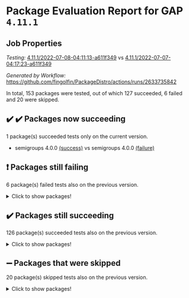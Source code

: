 # Package Evaluation Report for GAP `4.11.1`

## Job Properties

*Testing:* [4.11.1/2022-07-08-04:11:13-a611f349](https://github.com/fingolfin/PackageDistro/blob/data/reports/4.11.1/2022-07-08-04:11:13-a611f349) vs [4.11.1/2022-07-07-04:17:23-a611f349](https://github.com/fingolfin/PackageDistro/blob/data/reports/4.11.1/2022-07-07-04:17:23-a611f349)

*Generated by Workflow:* https://github.com/fingolfin/PackageDistro/actions/runs/2633735842

In total, 153 packages were tested, out of which 127 succeeded, 6 failed and 20 were skipped.

## :heavy_check_mark: :heavy_check_mark: Packages now succeeding

1 package(s) succeeded tests only on the current version.
- semigroups 4.0.0 [(success)](https://github.com/fingolfin/PackageDistro/runs/7245307192?check_suite_focus=true) vs semigroups 4.0.0 [(failure)](https://github.com/fingolfin/PackageDistro/runs/7226711098?check_suite_focus=true)

## :exclamation: Packages still failing

6 package(s) failed tests also on the previous version.
<details><summary>Click to show packages!</summary>

- fining 1.4.1 [(failure)](https://github.com/fingolfin/PackageDistro/runs/7245303686?check_suite_focus=true)
- francy 1.2.4 [(failure)](https://github.com/fingolfin/PackageDistro/runs/7245304067?check_suite_focus=true)
- hap 1.43 [(failure)](https://github.com/fingolfin/PackageDistro/runs/7245304690?check_suite_focus=true)
- normalizinterface 1.3.2 [(failure)](https://github.com/fingolfin/PackageDistro/runs/7245306191?check_suite_focus=true)
- packagemanager 1.2 [(failure)](https://github.com/fingolfin/PackageDistro/runs/7245306432?check_suite_focus=true)
- recog 1.3.2 [(failure)](https://github.com/fingolfin/PackageDistro/runs/7245306990?check_suite_focus=true)
</details>

## :heavy_check_mark: Packages still succeeding

126 package(s) succeeded tests also on the previous version.
<details><summary>Click to show packages!</summary>

- ace 5.4 [(success)](https://github.com/fingolfin/PackageDistro/runs/7245301976?check_suite_focus=true)
- aclib 1.3.2 [(success)](https://github.com/fingolfin/PackageDistro/runs/7245302025?check_suite_focus=true)
- agt 0.2 [(success)](https://github.com/fingolfin/PackageDistro/runs/7245302075?check_suite_focus=true)
- alnuth 3.2.1 [(success)](https://github.com/fingolfin/PackageDistro/runs/7245302132?check_suite_focus=true)
- anupq 3.2.6 [(success)](https://github.com/fingolfin/PackageDistro/runs/7245302171?check_suite_focus=true)
- atlasrep 2.1.2 [(success)](https://github.com/fingolfin/PackageDistro/runs/7245302206?check_suite_focus=true)
- autodoc 2022.03.10 [(success)](https://github.com/fingolfin/PackageDistro/runs/7245302264?check_suite_focus=true)
- automata 1.15 [(success)](https://github.com/fingolfin/PackageDistro/runs/7245302317?check_suite_focus=true)
- automgrp 1.3.2 [(success)](https://github.com/fingolfin/PackageDistro/runs/7245302365?check_suite_focus=true)
- autpgrp 1.10.2 [(success)](https://github.com/fingolfin/PackageDistro/runs/7245302417?check_suite_focus=true)
- cap 2022.06-05 [(success)](https://github.com/fingolfin/PackageDistro/runs/7245302468?check_suite_focus=true)
- caratinterface 2.3.3 [(success)](https://github.com/fingolfin/PackageDistro/runs/7245302510?check_suite_focus=true)
- cddinterface 2020.06.24 [(success)](https://github.com/fingolfin/PackageDistro/runs/7245302550?check_suite_focus=true)
- circle 1.6.5 [(success)](https://github.com/fingolfin/PackageDistro/runs/7245302599?check_suite_focus=true)
- classicpres 1.22 [(success)](https://github.com/fingolfin/PackageDistro/runs/7245302648?check_suite_focus=true)
- cohomolo 1.6.10 [(success)](https://github.com/fingolfin/PackageDistro/runs/7245302705?check_suite_focus=true)
- congruence 1.2.4 [(success)](https://github.com/fingolfin/PackageDistro/runs/7245302753?check_suite_focus=true)
- corelg 1.56 [(success)](https://github.com/fingolfin/PackageDistro/runs/7245302789?check_suite_focus=true)
- crime 1.6 [(success)](https://github.com/fingolfin/PackageDistro/runs/7245302821?check_suite_focus=true)
- crisp 1.4.5 [(success)](https://github.com/fingolfin/PackageDistro/runs/7245302857?check_suite_focus=true)
- crypting 0.10 [(success)](https://github.com/fingolfin/PackageDistro/runs/7245302904?check_suite_focus=true)
- cryst 4.1.24 [(success)](https://github.com/fingolfin/PackageDistro/runs/7245302939?check_suite_focus=true)
- crystcat 1.1.9 [(success)](https://github.com/fingolfin/PackageDistro/runs/7245302985?check_suite_focus=true)
- ctbllib 1.3.4 [(success)](https://github.com/fingolfin/PackageDistro/runs/7245303021?check_suite_focus=true)
- cubefree 1.19 [(success)](https://github.com/fingolfin/PackageDistro/runs/7245303055?check_suite_focus=true)
- curlinterface 2.2.2 [(success)](https://github.com/fingolfin/PackageDistro/runs/7245303082?check_suite_focus=true)
- cvec 2.7.5 [(success)](https://github.com/fingolfin/PackageDistro/runs/7245303109?check_suite_focus=true)
- datastructures 0.2.7 [(success)](https://github.com/fingolfin/PackageDistro/runs/7245303153?check_suite_focus=true)
- deepthought 1.0.5 [(success)](https://github.com/fingolfin/PackageDistro/runs/7245303185?check_suite_focus=true)
- design 1.7 [(success)](https://github.com/fingolfin/PackageDistro/runs/7245303216?check_suite_focus=true)
- difsets 2.3.1 [(success)](https://github.com/fingolfin/PackageDistro/runs/7245303249?check_suite_focus=true)
- digraphs 1.5.3 [(success)](https://github.com/fingolfin/PackageDistro/runs/7245303279?check_suite_focus=true)
- edim 1.3.5 [(success)](https://github.com/fingolfin/PackageDistro/runs/7245303305?check_suite_focus=true)
- example 4.3.1 [(success)](https://github.com/fingolfin/PackageDistro/runs/7245303364?check_suite_focus=true)
- factint 1.6.3 [(success)](https://github.com/fingolfin/PackageDistro/runs/7245303424?check_suite_focus=true)
- ferret 1.0.8 [(success)](https://github.com/fingolfin/PackageDistro/runs/7245303519?check_suite_focus=true)
- fga 1.4.0 [(success)](https://github.com/fingolfin/PackageDistro/runs/7245303607?check_suite_focus=true)
- float 1.0.3 [(success)](https://github.com/fingolfin/PackageDistro/runs/7245303767?check_suite_focus=true)
- format 1.4.3 [(success)](https://github.com/fingolfin/PackageDistro/runs/7245303866?check_suite_focus=true)
- forms 1.2.7 [(success)](https://github.com/fingolfin/PackageDistro/runs/7245303918?check_suite_focus=true)
- fplsa 1.2.5 [(success)](https://github.com/fingolfin/PackageDistro/runs/7245303986?check_suite_focus=true)
- fr 2.4.8 [(success)](https://github.com/fingolfin/PackageDistro/runs/7245304028?check_suite_focus=true)
- fwtree 1.3 [(success)](https://github.com/fingolfin/PackageDistro/runs/7245304109?check_suite_focus=true)
- gbnp 1.0.5 [(success)](https://github.com/fingolfin/PackageDistro/runs/7245304156?check_suite_focus=true)
- generalizedmorphismsforcap 2022.05-01 [(success)](https://github.com/fingolfin/PackageDistro/runs/7245304226?check_suite_focus=true)
- genss 1.6.6 [(success)](https://github.com/fingolfin/PackageDistro/runs/7245304282?check_suite_focus=true)
- gradedringforhomalg 2022.06-01 [(success)](https://github.com/fingolfin/PackageDistro/runs/7245304328?check_suite_focus=true)
- grape 4.8.5 [(success)](https://github.com/fingolfin/PackageDistro/runs/7245304395?check_suite_focus=true)
- groupoids 1.69 [(success)](https://github.com/fingolfin/PackageDistro/runs/7245304455?check_suite_focus=true)
- grpconst 2.6.2 [(success)](https://github.com/fingolfin/PackageDistro/runs/7245304505?check_suite_focus=true)
- guarana 0.96.3 [(success)](https://github.com/fingolfin/PackageDistro/runs/7245304573?check_suite_focus=true)
- guava 3.16 [(success)](https://github.com/fingolfin/PackageDistro/runs/7245304628?check_suite_focus=true)
- hapcryst 0.1.14 [(success)](https://github.com/fingolfin/PackageDistro/runs/7245304746?check_suite_focus=true)
- hecke 1.5.3 [(success)](https://github.com/fingolfin/PackageDistro/runs/7245304800?check_suite_focus=true)
- help 3.5 [(success)](https://github.com/fingolfin/PackageDistro/runs/7245304861?check_suite_focus=true)
- idrel 2.44 [(success)](https://github.com/fingolfin/PackageDistro/runs/7245304957?check_suite_focus=true)
- images 1.3.1 [(success)](https://github.com/fingolfin/PackageDistro/runs/7245305018?check_suite_focus=true)
- intpic 0.3.0 [(success)](https://github.com/fingolfin/PackageDistro/runs/7245305060?check_suite_focus=true)
- io 4.7.2 [(success)](https://github.com/fingolfin/PackageDistro/runs/7245305111?check_suite_focus=true)
- irredsol 1.4.3 [(success)](https://github.com/fingolfin/PackageDistro/runs/7245305152?check_suite_focus=true)
- json 2.1.0 [(success)](https://github.com/fingolfin/PackageDistro/runs/7245305196?check_suite_focus=true)
- jupyterkernel 1.4.1 [(success)](https://github.com/fingolfin/PackageDistro/runs/7245305249?check_suite_focus=true)
- jupyterviz 1.5.1 [(success)](https://github.com/fingolfin/PackageDistro/runs/7245305310?check_suite_focus=true)
- kan 1.34 [(success)](https://github.com/fingolfin/PackageDistro/runs/7245305359?check_suite_focus=true)
- kbmag 1.5.9 [(success)](https://github.com/fingolfin/PackageDistro/runs/7245305407?check_suite_focus=true)
- laguna 3.9.5 [(success)](https://github.com/fingolfin/PackageDistro/runs/7245305448?check_suite_focus=true)
- liealgdb 2.2.1 [(success)](https://github.com/fingolfin/PackageDistro/runs/7245305527?check_suite_focus=true)
- liepring 2.6 [(success)](https://github.com/fingolfin/PackageDistro/runs/7245305581?check_suite_focus=true)
- liering 2.4.2 [(success)](https://github.com/fingolfin/PackageDistro/runs/7245305626?check_suite_focus=true)
- linearalgebraforcap 2022.06-03 [(success)](https://github.com/fingolfin/PackageDistro/runs/7245305680?check_suite_focus=true)
- loops 3.4.1 [(success)](https://github.com/fingolfin/PackageDistro/runs/7245305729?check_suite_focus=true)
- lpres 1.0.3 [(success)](https://github.com/fingolfin/PackageDistro/runs/7245305774?check_suite_focus=true)
- majoranaalgebras 1.4 [(success)](https://github.com/fingolfin/PackageDistro/runs/7245305820?check_suite_focus=true)
- mapclass 1.4.5 [(success)](https://github.com/fingolfin/PackageDistro/runs/7245305892?check_suite_focus=true)
- matgrp 0.64 [(success)](https://github.com/fingolfin/PackageDistro/runs/7245305928?check_suite_focus=true)
- modisom 2.5.2 [(success)](https://github.com/fingolfin/PackageDistro/runs/7245305972?check_suite_focus=true)
- modulepresentationsforcap 2022.05-03 [(success)](https://github.com/fingolfin/PackageDistro/runs/7245306006?check_suite_focus=true)
- monoidalcategories 2022.06-07 [(success)](https://github.com/fingolfin/PackageDistro/runs/7245306046?check_suite_focus=true)
- nconvex 2020.11-04 [(success)](https://github.com/fingolfin/PackageDistro/runs/7245306079?check_suite_focus=true)
- nilmat 1.4.1 [(success)](https://github.com/fingolfin/PackageDistro/runs/7245306119?check_suite_focus=true)
- nock 1.5 [(success)](https://github.com/fingolfin/PackageDistro/runs/7245306158?check_suite_focus=true)
- nq 2.5.8 [(success)](https://github.com/fingolfin/PackageDistro/runs/7245306246?check_suite_focus=true)
- numericalsgps 1.3.0 [(success)](https://github.com/fingolfin/PackageDistro/runs/7245306290?check_suite_focus=true)
- openmath 11.5.1 [(success)](https://github.com/fingolfin/PackageDistro/runs/7245306362?check_suite_focus=true)
- orb 4.8.4 [(success)](https://github.com/fingolfin/PackageDistro/runs/7245306402?check_suite_focus=true)
- patternclass 2.4.2 [(success)](https://github.com/fingolfin/PackageDistro/runs/7245306486?check_suite_focus=true)
- permut 2.0.4 [(success)](https://github.com/fingolfin/PackageDistro/runs/7245306525?check_suite_focus=true)
- polenta 1.3.10 [(success)](https://github.com/fingolfin/PackageDistro/runs/7245306566?check_suite_focus=true)
- polymaking 0.8.6 [(success)](https://github.com/fingolfin/PackageDistro/runs/7245306603?check_suite_focus=true)
- primgrp 3.4.2 [(success)](https://github.com/fingolfin/PackageDistro/runs/7245306716?check_suite_focus=true)
- profiling 2.5.0 [(success)](https://github.com/fingolfin/PackageDistro/runs/7245306757?check_suite_focus=true)
- qpa 1.33 [(success)](https://github.com/fingolfin/PackageDistro/runs/7245306793?check_suite_focus=true)
- quagroup 1.8.3 [(success)](https://github.com/fingolfin/PackageDistro/runs/7245306834?check_suite_focus=true)
- radiroot 2.9 [(success)](https://github.com/fingolfin/PackageDistro/runs/7245306872?check_suite_focus=true)
- rcwa 4.6.4 [(success)](https://github.com/fingolfin/PackageDistro/runs/7245306915?check_suite_focus=true)
- rds 1.8 [(success)](https://github.com/fingolfin/PackageDistro/runs/7245306954?check_suite_focus=true)
- repndecomp 1.2.1 [(success)](https://github.com/fingolfin/PackageDistro/runs/7245307030?check_suite_focus=true)
- repsn 3.1.0 [(success)](https://github.com/fingolfin/PackageDistro/runs/7245307064?check_suite_focus=true)
- resclasses 4.7.2 [(success)](https://github.com/fingolfin/PackageDistro/runs/7245307111?check_suite_focus=true)
- scscp 2.3.1 [(success)](https://github.com/fingolfin/PackageDistro/runs/7245307157?check_suite_focus=true)
- sglppow 2.2 [(success)](https://github.com/fingolfin/PackageDistro/runs/7245307237?check_suite_focus=true)
- sgpviz 0.999.5 [(success)](https://github.com/fingolfin/PackageDistro/runs/7245307266?check_suite_focus=true)
- simpcomp 2.1.14 [(success)](https://github.com/fingolfin/PackageDistro/runs/7245307328?check_suite_focus=true)
- singular 2020.12.18 [(success)](https://github.com/fingolfin/PackageDistro/runs/7245307360?check_suite_focus=true)
- sla 1.5.3 [(success)](https://github.com/fingolfin/PackageDistro/runs/7245307395?check_suite_focus=true)
- smallgrp 1.5 [(success)](https://github.com/fingolfin/PackageDistro/runs/7245307435?check_suite_focus=true)
- smallsemi 0.6.13 [(success)](https://github.com/fingolfin/PackageDistro/runs/7245307472?check_suite_focus=true)
- sonata 2.9.4 [(success)](https://github.com/fingolfin/PackageDistro/runs/7245307514?check_suite_focus=true)
- sophus 1.25 [(success)](https://github.com/fingolfin/PackageDistro/runs/7245307544?check_suite_focus=true)
- spinsym 1.5.2 [(success)](https://github.com/fingolfin/PackageDistro/runs/7245307595?check_suite_focus=true)
- symbcompcc 1.3.2 [(success)](https://github.com/fingolfin/PackageDistro/runs/7245307634?check_suite_focus=true)
- thelma 1.3 [(success)](https://github.com/fingolfin/PackageDistro/runs/7245307676?check_suite_focus=true)
- tomlib 1.2.9 [(success)](https://github.com/fingolfin/PackageDistro/runs/7245307722?check_suite_focus=true)
- toric 1.9.5 [(success)](https://github.com/fingolfin/PackageDistro/runs/7245307768?check_suite_focus=true)
- transgrp 3.6.2 [(success)](https://github.com/fingolfin/PackageDistro/runs/7245307809?check_suite_focus=true)
- ugaly 4.0.2 [(success)](https://github.com/fingolfin/PackageDistro/runs/7245307844?check_suite_focus=true)
- unipot 1.5 [(success)](https://github.com/fingolfin/PackageDistro/runs/7245307891?check_suite_focus=true)
- unitlib 4.1.0 [(success)](https://github.com/fingolfin/PackageDistro/runs/7245307918?check_suite_focus=true)
- utils 0.72 [(success)](https://github.com/fingolfin/PackageDistro/runs/7245307965?check_suite_focus=true)
- uuid 0.7 [(success)](https://github.com/fingolfin/PackageDistro/runs/7245307998?check_suite_focus=true)
- walrus 0.9991 [(success)](https://github.com/fingolfin/PackageDistro/runs/7245308040?check_suite_focus=true)
- wedderga 4.10.2 [(success)](https://github.com/fingolfin/PackageDistro/runs/7245308070?check_suite_focus=true)
- xmod 2.88 [(success)](https://github.com/fingolfin/PackageDistro/runs/7245308105?check_suite_focus=true)
- xmodalg 1.22 [(success)](https://github.com/fingolfin/PackageDistro/runs/7245308146?check_suite_focus=true)
- yangbaxter 0.10.0 [(success)](https://github.com/fingolfin/PackageDistro/runs/7245308183?check_suite_focus=true)
- zeromqinterface 0.13 [(success)](https://github.com/fingolfin/PackageDistro/runs/7245308234?check_suite_focus=true)
</details>

## :heavy_minus_sign: Packages that were skipped

20 package(s) skipped tests also on the previous version.
<details><summary>Click to show packages!</summary>

- 4ti2interface 2022.03-01 [(skipped)](https://github.com/fingolfin/PackageDistro/runs/7245241783?check_suite_focus=true)
- browse 1.8.14 [(skipped)](https://github.com/fingolfin/PackageDistro/runs/7245241783?check_suite_focus=true)
- examplesforhomalg 2022.03-01 [(skipped)](https://github.com/fingolfin/PackageDistro/runs/7245241783?check_suite_focus=true)
- gapdoc 1.6.5 [(skipped)](https://github.com/fingolfin/PackageDistro/runs/7245241783?check_suite_focus=true)
- gauss 2022.03-01 [(skipped)](https://github.com/fingolfin/PackageDistro/runs/7245241783?check_suite_focus=true)
- gaussforhomalg 2022.03-01 [(skipped)](https://github.com/fingolfin/PackageDistro/runs/7245241783?check_suite_focus=true)
- gradedmodules 2022.03-01 [(skipped)](https://github.com/fingolfin/PackageDistro/runs/7245241783?check_suite_focus=true)
- homalg 2022.03-01 [(skipped)](https://github.com/fingolfin/PackageDistro/runs/7245241783?check_suite_focus=true)
- homalgtocas 2022.03-01 [(skipped)](https://github.com/fingolfin/PackageDistro/runs/7245241783?check_suite_focus=true)
- io_forhomalg 2022.03-01 [(skipped)](https://github.com/fingolfin/PackageDistro/runs/7245241783?check_suite_focus=true)
- itc 1.5.1 [(skipped)](https://github.com/fingolfin/PackageDistro/runs/7245241783?check_suite_focus=true)
- localizeringforhomalg 2022.03-01 [(skipped)](https://github.com/fingolfin/PackageDistro/runs/7245241783?check_suite_focus=true)
- matricesforhomalg 2022.06-01 [(skipped)](https://github.com/fingolfin/PackageDistro/runs/7245241783?check_suite_focus=true)
- modules 2022.03-01 [(skipped)](https://github.com/fingolfin/PackageDistro/runs/7245241783?check_suite_focus=true)
- polycyclic 2.16 [(skipped)](https://github.com/fingolfin/PackageDistro/runs/7245241783?check_suite_focus=true)
- ringsforhomalg 2022.04-01 [(skipped)](https://github.com/fingolfin/PackageDistro/runs/7245241783?check_suite_focus=true)
- sco 2022.03-01 [(skipped)](https://github.com/fingolfin/PackageDistro/runs/7245241783?check_suite_focus=true)
- toolsforhomalg 2022.05-01 [(skipped)](https://github.com/fingolfin/PackageDistro/runs/7245241783?check_suite_focus=true)
- toricvarieties 2022.03.23 [(skipped)](https://github.com/fingolfin/PackageDistro/runs/7245241783?check_suite_focus=true)
- xgap 4.31 [(skipped)](https://github.com/fingolfin/PackageDistro/runs/7245241783?check_suite_focus=true)
</details>


